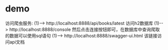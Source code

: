 # demo
访问爬虫服务:
(1)--> http://localhost:8888/api/books/latest
访问h2数据库
(1)--> http://localhost:8888/console
然后点击连接按钮即可，在数据库中查询爬取的数据可以使用sql语句
(1)--> http://localhost:8888/swagger-ui.html
该链接访问api文档
